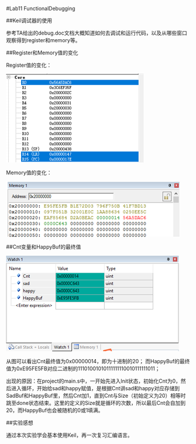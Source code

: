 #Lab11 FunctionalDebugging

##Keil调试器的使用

参考TA给出的debug.doc文档大概知道如何去调试和运行代码，以及从哪些窗口观察得到register和memory等。

##Register和Memory值的变化

Register值的变化：

![register值的变化](lab11-reg.png)

Memory值的变化：

![memory值的变化](lab11-mem.png)

##Cnt变量和HappyBuf的最终值

![最终值的变化](lab11-fin.png)

从图可以看出Cnt最终值为0x00000014，即为十进制的20；
而HappyBuf的最终值为0xE95FE5FB对应二进制的11101001010111111110010111111011；

出现的原因：在project的main.s中，一开始先进入Init状态，初始化Cnt为0，然后进入循环，开始给sad和happy赋值，是根据Cnt讲sad和happy对应存储到SadBuf和HappyBuf里，然后Cnt加1，直到Cnt与Size（初始定义为20）相等时跳至done状态结束。这里的定义的Size就是循环的次数，所以最后Cnt会自加到20，而HappyBuf也会被随机的0或1填满。

##实验感想

通过本次实验学会基本使用Keil，再一次复习汇编语言。